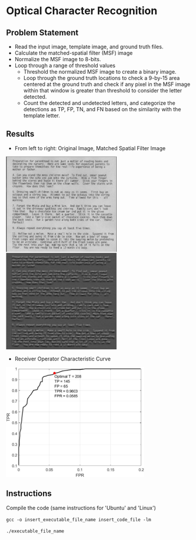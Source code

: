 # Optical Character Recognition

## Problem Statement
- Read the input image, template image, and ground truth files.
- Calculate the matched-spatial filter (MSF) image
- Normalize the MSF image to 8-bits.
- Loop through a range of threshold values
  - Threshold the normalized MSF image to create a binary image.
  - Loop through the ground truth locations to check a 9-by-15 area centered at the ground truth and check if any pixel in the MSF image within that window is greater than threshold
    to consider the letter detected.
  - Count the detected and undetected letters, and categorize the detections as TP, FP, TN, and FN based on the similarity with the template letter.
    
## Results
- From left to right: Original Image, Matched Spatial Filter Image
<p float="left">
  <img src="https://github.com/srivas18/ECE6310-Introduction-to-Computer-Vision/blob/master/Lab2-Optical-Character-Recognition/parenthood.PNG" width="300" />
  <img src="https://github.com/srivas18/ECE6310-Introduction-to-Computer-Vision/blob/master/Lab2-Optical-Character-Recognition/msf.png" width="300" />
</p>

- Receiver Operator Characteristic Curve 
<p float="left">
  <img src="https://github.com/srivas18/ECE6310-Introduction-to-Computer-Vision/blob/master/Lab2-Optical-Character-Recognition/ROC%20curve.png" width="375" />
</p>

## Instructions
Compile the code (same instructions for 'Ubuntu' and 'Linux')
 
`gcc -o insert_executable_file_name insert_code_file -lm`

`./executable_file_name`
